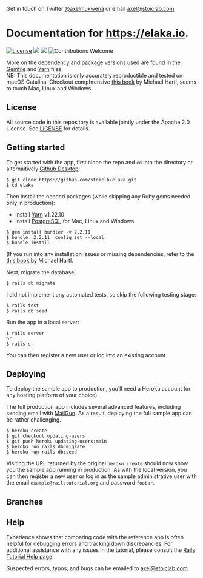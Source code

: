 Get in touch on Twitter <a href="https://twitter.com/axelmukwena">@axelmukwena</a> or email axel@stoiclab.com

# Documentation for https://elaka.io.

[![License](https://img.shields.io/badge/License-Apache%202.0-blue.svg)](https://opensource.org/licenses/Apache-2.0)
[![](https://img.shields.io/badge/Ruby-3.0.0%2B-green.svg)]()
[![](https://img.shields.io/badge/Rails-6.1.3%2B-green.svg)]()
![Contributions Welcome](https://img.shields.io/badge/contributions-welcome-brightgreen.svg?style=flat)

More on the dependency and package versions used are found in the [Gemfile](https://github.com/stoiclb/elaka/blob/main/Gemfile) and [Yarn](https://github.com/stoiclb/elaka/blob/main/package.json) files. <br/>
NB: This documentation is only accurately reproductible and tested on macOS Catalina. Checkout comphrensive [this book](https://www.railstutorial.org/book/beginning) by Michael Hartl, seems to touch Mac, Linux and Windows.

## License

All source code in this repository is available jointly under the Apache 2.0 License. See
[LICENSE](LICENSE.md) for details.

## Getting started

To get started with the app, first clone the repo and `cd` into the directory or alternaitively [Github Desktop](https://desktop.github.com/):

```
$ git clone https://github.com/stoiclb/elaka.git
$ cd elaka
```

Then install the needed packages (while skipping any Ruby gems needed only in production):

- Install [Yarn](https://classic.yarnpkg.com/en/docs/install/) v1.22.10
- Install [PostgreSQL](https://medium.com/@dan.chiniara/installing-postgresql-for-windows-7ec8145698e3) for Mac, Linux and Windows

```
$ gem install bundler -v 2.2.11
$ bundle _2.2.11_ config set --local
$ bundle install
```

(If you run into any installation issues or missing dependencies, refer to the [this book](https://www.railstutorial.org/book/beginning) by Michael Hartl.

Next, migrate the database:

```
$ rails db:migrate
```

I did not implement any automated tests, so skip the following testing stage:

```
$ rails test
$ rails db:seed
```

Run the app in a local server:

```
$ rails server
or 
$ rails s
```

You can then register a new user or log into an existing account.

## Deploying

To deploy the sample app to production, you’ll need a Heroku account (or any hosting platform of your choice).

The full production app includes several advanced features, including sending email with [MailGun](https://www.mailgun.com/). As a result, deploying the full sample app can be rather challenging.

```
$ heroku create
$ git checkout updating-users
$ git push heroku updating-users:main
$ heroku run rails db:migrate
$ heroku run rails db:seed
```

Visiting the URL returned by the original `heroku create` should now show you the sample app running in production. As with the local version, you can then register a new user or log in as the sample administrative user with the email `example@railstutorial.org` and password `foobar`.

## Branches


## Help

Experience shows that comparing code with the reference app is often helpful for debugging errors and tracking down discrepancies. For additional assistance with any issues in the tutorial, please consult the [Rails Tutorial Help page](https://www.railstutorial.org/help).

Suspected errors, typos, and bugs can be emailed to <axel@stoiclab.com>.

